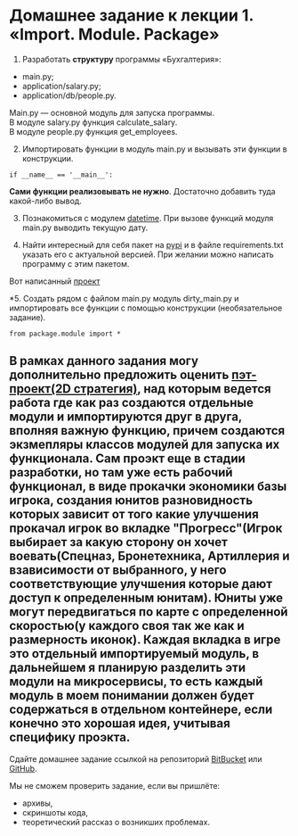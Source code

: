 # Домашнее задание к лекции 1. «Import. Module. Package»

1. Разработать **структуру** программы «Бухгалтерия»:
- main.py;  
- application/salary.py;  
- application/db/people.py.

Main.py — основной модуль для запуска программы.  
В модуле salary.py функция calculate_salary.  
В модуле people.py функция get_employees.  

2. Импортировать функции в модуль main.py и вызывать эти функции в конструкции.
```
if __name__ == '__main__':
```
**Сами функции реализовывать не нужно**. Достаточно добавить туда какой-либо вывод.

3. Познакомиться с модулем [datetime](https://pythonworld.ru/moduli/modul-datetime.html). 
При вызове функций модуля main.py выводить текущую дату.

4. Найти интересный для себя пакет на [pypi](https://pypi.org/) и в файле requirements.txt указать его с актуальной версией. При желании можно написать программу с этим пакетом.


Вот написанный [проект](https://github.com/Destian1995/HW-python-netology/tree/main/pro_python/code) 

\*5. Создать рядом с файлом main.py модуль dirty_main.py и импортировать все функции с помощью
конструкции (необязательное задание).
```
from package.module import *
```


В рамках данного задания могу дополнительно предложить оценить [пэт-проект(2D стратегия)](https://github.com/Destian1995/Dev-python/tree/main/Evo_war), над которым ведется работа где как раз создаются отдельные модули и импортируются друг в друга, вполняя важную функцию, причем создаются экзмепляры классов модулей для запуска их функционала. Сам проэкт еще в стадии разработки, но там уже есть рабочий функционал, в виде прокачки экономики базы игрока, создания юнитов разновидность которых зависит от того какие улучшения прокачал игрок во вкладке "Прогресс"(Игрок выбирает за какую сторону он хочет воевать(Спецназ, Бронетехника, Артиллерия и взависимости от выбранного, у него соответствующие улучшения которые дают доступ к определенным юнитам). Юниты уже могут передвигаться по карте с определенной скоростью(у каждого своя так же как и размерность иконок).
Каждая вкладка в игре это отдельный импортируемый модуль, в дальнейшем я планирую разделить эти модули на микросервисы, то есть каждый модуль в моем понимании должен будет содержаться в отдельном контейнере, если конечно это хорошая идея, учитывая специфику проэкта.
---
Сдайте домашнее задание ссылкой на репозиторий [BitBucket](https://bitbucket.org/) или [GitHub](https://github.com/).

Мы не сможем проверить задание, если вы пришлёте:

* архивы,
* скриншоты кода,
* теоретический рассказ о возникших проблемах.    


